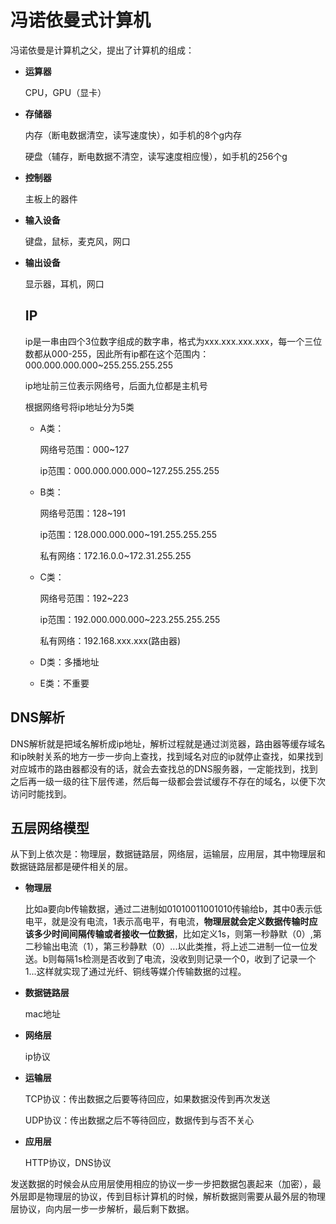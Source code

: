# 冯诺依曼式计算机

冯诺依曼是计算机之父，提出了计算机的组成：

* **运算器**

  CPU，GPU（显卡）

* **存储器**

  内存（断电数据清空，读写速度快），如手机的8个g内存

  硬盘（辅存，断电数据不清空，读写速度相应慢），如手机的256个g

* **控制器**

  主板上的器件

* **输入设备**

  键盘，鼠标，麦克风，网口

* **输出设备**

  显示器，耳机，网口
  
  ## IP
  
  ip是一串由四个3位数字组成的数字串，格式为xxx.xxx.xxx.xxx，每一个三位数都从000-255，因此所有ip都在这个范围内：000.000.000.000~255.255.255.255
  
  ip地址前三位表示网络号，后面九位都是主机号
  
  根据网络号将ip地址分为5类
  
  * A类：
  
    网络号范围：000~127
  
    ip范围：000.000.000.000~127.255.255.255
  
  * B类：
  
    网络号范围：128~191
  
    ip范围：128.000.000.000~191.255.255.255
  
    私有网络：172.16.0.0~172.31.255.255
  
  * C类：
  
    网络号范围：192~223
  
    ip范围：192.000.000.000~223.255.255.255
  
    私有网络：192.168.xxx.xxx(路由器)
  
  * D类：多播地址
  
  * E类：不重要

##  DNS解析

DNS解析就是把域名解析成ip地址，解析过程就是通过浏览器，路由器等缓存域名和ip映射关系的地方一步一步向上查找，找到域名对应的ip就停止查找，如果找到对应城市的路由器都没有的话，就会去查找总的DNS服务器，一定能找到，找到之后再一级一级的往下层传递，然后每一级都会尝试缓存不存在的域名，以便下次访问时能找到。

## 五层网络模型

从下到上依次是：物理层，数据链路层，网络层，运输层，应用层，其中物理层和数据链路层都是硬件相关的层。

* **物理层**

  比如a要向b传输数据，通过二进制如01010011001010传输给b，其中0表示低电平，就是没有电流，1表示高电平，有电流，**物理层就会定义数据传输时应该多少时间间隔传输或者接收一位数据**，比如定义1s，则第一秒静默（0）,第二秒输出电流（1），第三秒静默（0）...以此类推，将上述二进制一位一位发送。b则每隔1s检测是否收到了电流，没收到则记录一个0，收到了记录一个1...这样就实现了通过光纤、铜线等媒介传输数据的过程。

* **数据链路层**

  mac地址

* **网络层**

  ip协议

* **运输层**

  TCP协议：传出数据之后要等待回应，如果数据没传到再次发送

  UDP协议：传出数据之后不等待回应，数据传到与否不关心

* **应用层**

  HTTP协议，DNS协议

发送数据的时候会从应用层使用相应的协议一步一步把数据包裹起来（加密），最外层即是物理层的协议，传到目标计算机的时候，解析数据则需要从最外层的物理层协议，向内层一步一步解析，最后剩下数据。


